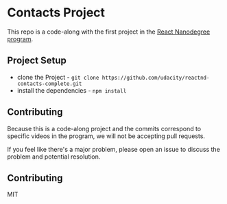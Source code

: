 # Contacts Project

This repo is a code-along with the first project in the [React Nanodegree program](https://www.udacity.com/course/react-nanodegree--nd019).


## Project Setup

* clone the Project - `git clone https://github.com/udacity/reactnd-contacts-complete.git`
* install the dependencies - `npm install`

## Contributing

Because this is a code-along project and the commits correspond to specific videos in the program, we will not be accepting pull requests.

If you feel like there's a major problem, please open an issue to discuss the problem and potential resolution.

## Contributing

MIT
